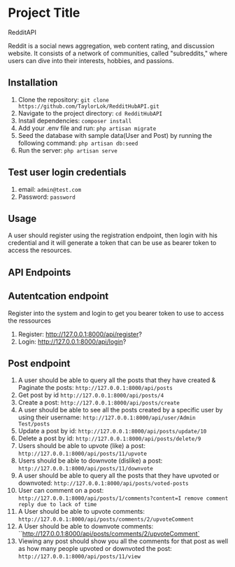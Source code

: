 # Project Title

RedditAPI

Reddit is a social news aggregation, web content rating, and discussion website. It consists of a network of communities, called "subreddits," where users can dive into their interests, hobbies, and passions.

## Installation

1. Clone the repository: `git clone https://github.com/TaylorLok/RedditHubAPI.git`
2. Navigate to the project directory: `cd RedditHubAPI`
3. Install dependencies: `composer install`
4. Add your .env file and run: `php artisan migrate`
5. Seed the database with sample data(User and Post) by running the following command: `php artisan db:seed`
6. Run the server: `php artisan serve`


## Test user login credentials
1. email: `admin@test.com`
2. Password: `password`

## Usage
A user should register using the registration endpoint, then login with his credential and it will generate a token that can be use as bearer token to access the resources.

## API Endpoints

## Autentcation endpoint
Register into the system and login to get you bearer token to use to access the ressources

1. Register: http://127.0.0.1:8000/api/register?
2. Login: http://127.0.0.1:8000/api/login?


## Post endpoint
1. A user should be able to query all the posts that they have created & Paginate the posts: `http://127.0.0.1:8000/api/posts`
2. Get post by id `http://127.0.0.1:8000/api/posts/4`
3. Create a post: `http://127.0.0.1:8000/api/posts/create`
4. A user should be able to see all the posts created by a specific user by using their username: `http://127.0.0.1:8000/api/user/Admin Test/posts`
5. Update a post by id: `http://127.0.0.1:8000/api/posts/update/10`
6. Delete a post by id: `http://127.0.0.1:8000/api/posts/delete/9`
7. Users should be able to upvote (like) a post: `http://127.0.0.1:8000/api/posts/11/upvote`
8. Users should be able to downvote (dislike) a post: `http://127.0.0.1:8000/api/posts/11/downvote`
8. A user should be able to query all the posts that they have upvoted or downvoted: `http://127.0.0.1:8000/api/posts/voted-posts`
9. User can comment on a post: `http://127.0.0.1:8000/api/posts/1/comments?content=I remove comment reply due to lack of time`
10. A User should be able to upvote comments: `http://127.0.0.1:8000/api/posts/comments/2/upvoteComment`
11. A User should be able to downvote comments: ``http://127.0.0.1:8000/api/posts/comments/2/upvoteComment`
12. Viewing any post should show you all the comments for that post as well as how many people upvoted or downvoted the post: `http://127.0.0.1:8000/api/posts/11/view`